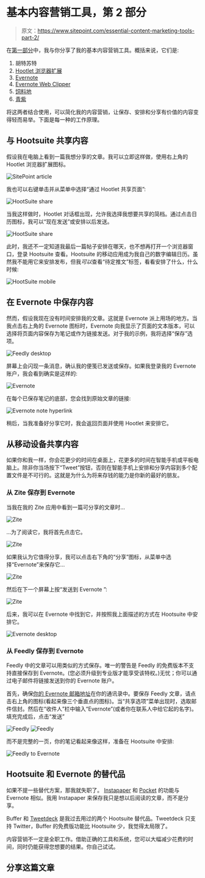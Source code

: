 # 基本内容营销工具，第 2 部分

> 原文：<https://www.sitepoint.com/essential-content-marketing-tools-part-2/>

在[第一部分](https://www.sitepoint.com/essential-content-marketing-tools-part-1/)中，我与你分享了我的基本内容营销工具。概括来说，它们是:

1.  胡特苏特
2.  [Hootlet 浏览器扩展](https://hootsuite.com/features/extensions/hootlet)
3.  [Evernote](http://evernote.com)
4.  [Evernote Web Clipper](http://evernote.com/webclipper/)
5.  [饲料地](http://feedly.com/)
6.  [青紫](http://zite.com/)

将这两者结合使用，可以简化我的内容营销，让保存、安排和分享有价值的内容变得轻而易举。下面是每一种的工作原理。

## 与 Hootsuite 共享内容

假设我在电脑上看到一篇我想分享的文章。我可以立即这样做，使用右上角的 Hootlet 浏览器扩展图标。

![SitePoint article](img/885358856fdbd6a8c5ceb084374a8a88.png)

我也可以右键单击并从菜单中选择“通过 Hootlet 共享页面”:

![HootSuite share](img/f70f00dc8e9954a380702097fdab03b9.png)

当我这样做时，Hootlet 对话框出现，允许我选择我想要共享的简档。通过点击日历图标，我可以“现在发送”或安排以后发送。

![HootSuite share](img/06dd31de4d5f86e88e5ee388ed44ade3.png)

此时，我还不一定知道我最后一篇帖子安排在哪天，也不想再打开一个浏览器窗口，登录 Hootsuite 查看。Hootsuite 的移动应用成为我自己的数字编辑日历。虽然我不能用它来安排发布，但我*可以*查看“待定推文”标签，看看安排了什么，什么时候:

![HootSuite mobile](img/0635eabb6e980b2438b97713b19aa94b.png)

## 在 Evernote 中保存内容

然而，假设我现在没有时间安排我的文章。这就是 Evernote 派上用场的地方。当我点击右上角的 Evernote 图标时，Evernote 向我显示了页面的文本版本，可以选择将页面内容保存为笔记或作为链接发送。对于我的示例，我将选择“保存”选项。

![Feedly desktop](img/2a6f81696d764c3f3673581580fa6dec.png)

屏幕上会闪现一条消息，确认我的便笺已发送或保存。如果我登录我的 Evernote 账户，我会看到确实是这样的:

![Evernote](img/f5981c87cdf5c9fa370ad038d1f5d378.png)

在每个已保存笔记的底部，您会找到原始文章的链接:

![Evernote note hyperlink](img/e4725be6c1b43eba12495c0abe85d98b.png)

稍后，当我准备好分享它时，我会返回页面并使用 Hootlet 来安排它。

## 从移动设备共享内容

如果你和我一样，你会花更少的时间在桌面上，花更多的时间在智能手机或平板电脑上。除非你当场按下“Tweet”按钮，否则在智能手机上安排和分享内容到多个配置文件是不可行的。这就是为什么为将来存钱的能力是你新的最好的朋友。

### 从 Zite 保存到 Evernote

当我在我的 Zite 应用中看到一篇可分享的文章时…

![Zite](img/e54f0acf6e170d8b58cd612d6e594427.png)

…为了阅读它，我将首先点击它。

![Zite](img/7a6e54cb319aee35dd1f9549591aed44.png)

如果我认为它值得分享，我可以点击右下角的“分享”图标，从菜单中选择“Evernote”来保存它…

![Zite](img/6de4a33af651103e079752812b1ade33.png)

然后在下一个屏幕上按“发送到 Evernote ”:

![Zite](img/d76f538e5971a58c7f2a3449b903597e.png)

后来，我可以在 Evernote 中找到它，并按照我上面描述的方式在 Hootsuite 中安排它。

![Evernote desktop](img/384feff92429fddb8ed264deb4d76f4a.png)

### 从 Feedly 保存到 Evernote

Feedly 中的文章可以用类似的方式保存。唯一的警告是 Feedly 的免费版本不支持直接保存到 Evernote。(您必须升级到专业版才能享受该特权。)无忧；你可以通过电子邮件将链接发送到你的 Evernote 账户。

首先，确保[你的 Evernote 邮箱地址](http://blog.evernote.com/blog/2010/03/16/emailing-into-evernote-just-got-better/)在你的通讯录中。要保存 Feedly 文章，请点击右上角的图标(看起来像三个垂直点的图标)。当“共享选项”菜单出现时，选取邮件信封。然后在“收件人”栏中输入“Evernote”(或者你在联系人中给它起的名字)。填充完成后，点击“发送”

![Feedly](img/07785e5104c375638a39dc6d7bf1a9b9.png) ![Feedly](img/6628aae5f0ae1ffbdec7a51a3cea534b.png)

而不是完整的一页，你的笔记看起来像这样，准备在 Hootsuite 中安排:

![Feedly to Evernote](img/ffbafd175863d499bd8864d21491d0a0.png)

## Hootsuite 和 Evernote 的替代品

如果不提一些替代方案，那我就失职了。 [Instapaper](http://www.instapaper.com) 和 [Pocket](http://getpocket.com) 的功能与 Evernote 相似。我用 Instapaper 来保存我只是想以后阅读的文章，而不是分享。

Buffer 和 [Tweetdeck](http://tweetdeck.com) 是我过去用过的两个 Hootsuite 替代品。Tweetdeck 只支持 Twitter，Buffer 的免费版功能比 Hootsuite 少，我觉得太局限了。

内容营销不一定是全职工作。借助正确的工具和系统，您可以大幅减少花费的时间，同时仍能获得您想要的结果。你自己试试。

## 分享这篇文章